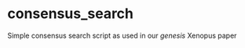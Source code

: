 consensus_search
================

Simple consensus search script as used in our *genesis* Xenopus paper
